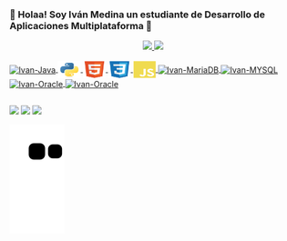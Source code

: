 ### 👋 Holaa! Soy Iván Medina un estudiante de Desarrollo de Aplicaciones Multiplataforma 👋

<div align="center">
  <a href="https://github.com/ivanmedinabalastegui">
  <img height="180em" src="https://github-readme-stats.vercel.app/api?username=ivanmedinabalastegui&show_icons=true&theme=dracula&include_all_commits=true&count_private=true"/>
  <img height="180em" src="https://github-readme-stats.vercel.app/api/top-langs/?username=ivanmedinabalastegui&layout=compact&langs_count=7&theme=dracula"/>
</div>
<div style="display: inline_block"><br>
  <img align="center" alt="Ivan-Java" height="30" width="40" src="https://cdn.jsdelivr.net/gh/devicons/devicon/icons/java/java-original.svg">
  <img align="center" alt="Ivan-Python" height="30" width="40" src="https://raw.githubusercontent.com/devicons/devicon/master/icons/python/python-original.svg">
  <img align="center" alt="Ivan-HTML" height="30" width="40" src="https://raw.githubusercontent.com/devicons/devicon/master/icons/html5/html5-original.svg">
  <img align="center" alt="Ivan-CSS" height="30" width="40" src="https://raw.githubusercontent.com/devicons/devicon/master/icons/css3/css3-original.svg">
  <img align="center" alt="Ivan-Js" height="30" width="40" src="https://raw.githubusercontent.com/devicons/devicon/master/icons/javascript/javascript-plain.svg">
  <img align="center" alt="Ivan-MariaDB" height="30" width="80" src="https://img.shields.io/badge/MariaDB-003545?style=for-the-badge&logo=mariadb&logoColor=white">
  <img align="center" alt="Ivan-MYSQL" height="30" width="80" src="https://img.shields.io/badge/MySQL-005C84?style=for-the-badge&logo=mysql&logoColor=white">
  <img align="center" alt="Ivan-Oracle" height="30" width="80" src="https://img.shields.io/badge/Oracle-F80000?style=for-the-badge&logo=Oracle&logoColor=white">
  <img align="center" alt="Ivan-Oracle" height="30" width="80" src="https://img.shields.io/badge/Django-092E20?style=for-the-badge&logo=django&logoColor=green">
  
  ##
 
<div> 
  <a href="https://www.instagram.com/ivaanmedinaa" target="_blank"><img src="https://img.shields.io/badge/-Instagram-%23E4405F?style=for-the-badge&logo=instagram&logoColor=white" target="_blank"></a>
 <a href="https://discord.gg/MHGJePQ3Wh" target="_blank"><img src="https://img.shields.io/badge/Discord-7289DA?style=for-the-badge&logo=discord&logoColor=white" target="_blank"></a> 
  <a href = "mailto:ivanmedinab01@gmail.com"><img src="https://img.shields.io/badge/-Gmail-%23333?style=for-the-badge&logo=gmail&logoColor=white" target="_blank"></a>
 
  ![Snake animation](https://github.com/rafaballerini/rafaballerini/blob/output/github-contribution-grid-snake.svg)
 
</div>
